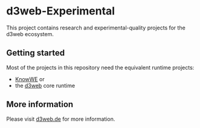 d3web-Experimental
==================

This project contains research and experimental-quality projects for the d3web ecosystem.

Getting started
---------------

Most of the projects in this repository need the equivalent runtime projects:
 * [KnowWE](https://github.com/denkbares/d3web-KnowWE) or
 * the [d3web](https://github.com/denkbares/d3web-Runtime) core runtime

More information
----------------

Please visit [d3web.de](https://www.d3web.de/) for more information.